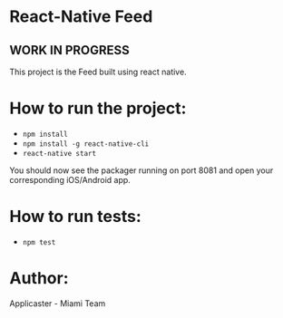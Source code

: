 # React-Native Feed
## WORK IN PROGRESS

This project is the Feed built using react native.

# How to run the project:
- `npm install`
- `npm install -g react-native-cli`
- `react-native start`

You should now see the packager running on port 8081 and open your corresponding iOS/Android app.

# How to run tests:
- `npm test`


# Author:
Applicaster - Miami Team